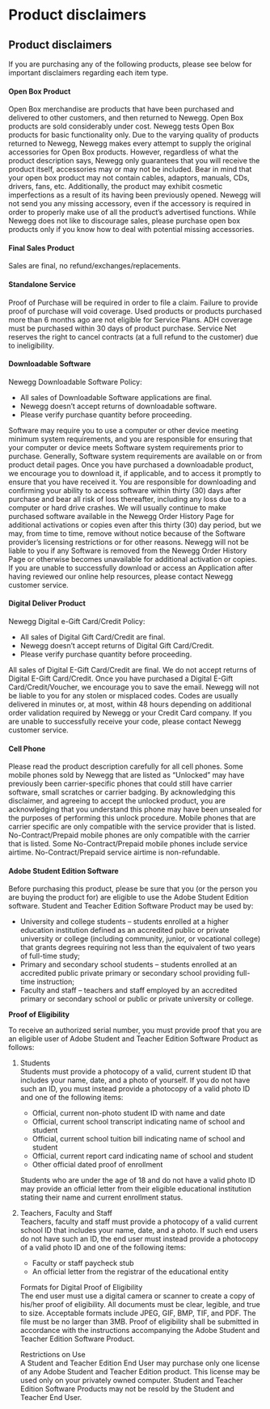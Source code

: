 # Product disclaimers

## Product disclaimers

If you are purchasing any of the following products, please see below for important disclaimers regarding each item type.

#### Open Box Product <a id="open-box-product"></a>

Open Box merchandise are products that have been purchased and delivered to other customers, and then returned to Newegg. Open Box products are sold considerably under cost. Newegg tests Open Box products for basic functionality only. Due to the varying quality of products returned to Newegg, Newegg makes every attempt to supply the original accessories for Open Box products. However, regardless of what the product description says, Newegg only guarantees that you will receive the product itself, accessories may or may not be included. Bear in mind that your open box product may not contain cables, adaptors, manuals, CDs, drivers, fans, etc. Additionally, the product may exhibit cosmetic imperfections as a result of its having been previously opened. Newegg will not send you any missing accessory, even if the accessory is required in order to properly make use of all the product’s advertised functions. While Newegg does not like to discourage sales, please purchase open box products only if you know how to deal with potential missing accessories.

#### Final Sales Product <a id="final-sales-product"></a>

Sales are final, no refund/exchanges/replacements.

#### Standalone Service <a id="standalone-service"></a>

Proof of Purchase will be required in order to file a claim. Failure to provide proof of purchase will void coverage. Used products or products purchased more than 6 months ago are not eligible for Service Plans. ADH coverage must be purchased within 30 days of product purchase. Service Net reserves the right to cancel contracts \(at a full refund to the customer\) due to ineligibility.

#### Downloadable Software <a id="downloadable-software"></a>

Newegg Downloadable Software Policy:

* All sales of Downloadable Software applications are final.
* Newegg doesn’t accept returns of downloadable software.
* Please verify purchase quantity before proceeding.

Software may require you to use a computer or other device meeting minimum system requirements, and you are responsible for ensuring that your computer or device meets Software system requirements prior to purchase. Generally, Software system requirements are available on or from product detail pages. Once you have purchased a downloadable product, we encourage you to download it, if applicable, and to access it promptly to ensure that you have received it. You are responsible for downloading and confirming your ability to access software within thirty \(30\) days after purchase and bear all risk of loss thereafter, including any loss due to a computer or hard drive crashes. We will usually continue to make purchased software available in the Newegg Order History Page for additional activations or copies even after this thirty \(30\) day period, but we may, from time to time, remove without notice because of the Software provider’s licensing restrictions or for other reasons. Newegg will not be liable to you if any Software is removed from the Newegg Order History Page or otherwise becomes unavailable for additional activation or copies. If you are unable to successfully download or access an Application after having reviewed our online help resources, please contact Newegg customer service.

#### Digital Deliver Product <a id="digital-deliver-product"></a>

Newegg Digital e-Gift Card/Credit Policy:

* All sales of Digital Gift Card/Credit are final.
* Newegg doesn’t accept returns of Digital Gift Card/Credit.
* Please verify purchase quantity before proceeding.

All sales of Digital E-Gift Card/Credit are final. We do not accept returns of Digital E-Gift Card/Credit. Once you have purchased a Digital E-Gift Card/Credit/Voucher, we encourage you to save the email. Newegg will not be liable to you for any stolen or misplaced codes. Codes are usually delivered in minutes or, at most, within 48 hours depending on additional order validation required by Newegg or your Credit Card company. If you are unable to successfully receive your code, please contact Newegg customer service.

#### Cell Phone <a id="cell-phone"></a>

Please read the product description carefully for all cell phones. Some mobile phones sold by Newegg that are listed as “Unlocked” may have previously been carrier-specific phones that could still have carrier software, small scratches or carrier badging. By acknowledging this disclaimer, and agreeing to accept the unlocked product, you are acknowledging that you understand this phone may have been unsealed for the purposes of performing this unlock procedure. Mobile phones that are carrier specific are only compatible with the service provider that is listed. No-Contract/Prepaid mobile phones are only compatible with the carrier that is listed. Some No-Contract/Prepaid mobile phones include service airtime. No-Contract/Prepaid service airtime is non-refundable.

#### Adobe Student Edition Software <a id="adobe-student-edition-software"></a>

Before purchasing this product, please be sure that you \(or the person you are buying the product for\) are eligible to use the Adobe Student Edition software. Student and Teacher Edition Software Product may be used by:

* University and college students – students enrolled at a higher education institution defined as an accredited public or private university or college \(including community, junior, or vocational college\) that grants degrees requiring not less than the equivalent of two years of full-time study;
* Primary and secondary school students – students enrolled at an accredited public private primary or secondary school providing full-time instruction;
* Faculty and staff – teachers and staff employed by an accredited primary or secondary school or public or private university or college.

**Proof of Eligibility**

To receive an authorized serial number, you must provide proof that you are an eligible user of Adobe Student and Teacher Edition Software Product as follows:

1. Students  
   Students must provide a photocopy of a valid, current student ID that includes your name, date, and a photo of yourself. If you do not have such an ID, you must instead provide a photocopy of a valid photo ID and one of the following items:

   * Official, current non-photo student ID with name and date
   * Official, current school transcript indicating name of school and student
   * Official, current school tuition bill indicating name of school and student
   * Official, current report card indicating name of school and student
   * Other official dated proof of enrollment

   Students who are under the age of 18 and do not have a valid photo ID may provide an official letter from their eligible educational institution stating their name and current enrollment status.

2. Teachers, Faculty and Staff  
   Teachers, faculty and staff must provide a photocopy of a valid current school ID that includes your name, date, and a photo. If such end users do not have such an ID, the end user must instead provide a photocopy of a valid photo ID and one of the following items:

   * Faculty or staff paycheck stub
   * An official letter from the registrar of the educational entity

   Formats for Digital Proof of Eligibility  
   The end user must use a digital camera or scanner to create a copy of his/her proof of eligibility. All documents must be clear, legible, and true to size. Acceptable formats include JPEG, GIF, BMP, TIF, and PDF. The file must be no larger than 3MB. Proof of eligibility shall be submitted in accordance with the instructions accompanying the Adobe Student and Teacher Edition Software Product.

   Restrictions on Use  
   A Student and Teacher Edition End User may purchase only one license of any Adobe Student and Teacher Edition product. This license may be used only on your privately owned computer. Student and Teacher Edition Software Products may not be resold by the Student and Teacher End User.

